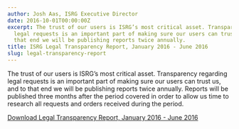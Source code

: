 ```yaml
---
author: Josh Aas, ISRG Executive Director
date: 2016-10-01T00:00:00Z
excerpt: The trust of our users is ISRG’s most critical asset. Transparency regarding
  legal requests is an important part of making sure our users can trust us, and to
  that end we will be publishing reports twice annually.
title: ISRG Legal Transparency Report, January 2016 - June 2016
slug: legal-transparency-report
---
```


The trust of our users is ISRG’s most critical asset. Transparency regarding legal requests is an important part of making sure our users can trust us, and to that end we will be publishing reports twice annually. Reports will be published three months after the period covered in order to allow us time to research all requests and orders received during the period.

[Download Legal Transparency Report, January 2016 - June 2016](/documents/ISRG-Legal-Transparency-Report-October-1-2016.pdf)
